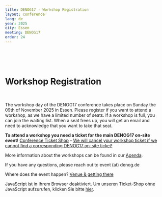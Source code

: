 ```yaml
---
title: DENOG17 - Workshop Registration
layout: conference
lang: de
year: 2025
city: Essen
meeting: DENOG17
order: 24
---
```


<br>
<br>
<br>
<h1>Workshop Registration</h1><br>

The workshop day of the DENOG17 conference takes place on Sunday the 09th of November 2025 in Essen.
Please register if you want to attend a workshop, as we have a limited number of seats.
If a workshop is full, you can join the waiting list. When a seat frees up, you will get an email and need to acknowledge that you want to take that seat.

<b>To attend a workshop you need a ticket for the main DENOG17 on-site event!</b> <a href="tickets.html">Conference Ticket Shop</a> - <u>We will cancel your workshop ticket if we cannot find a corresponding DENOG17 on-site ticket!</u>

More information about the workshops can be found in our <a href="agenda.html">Agenda</a>.

If you have any questions, please reach out to event (at) denog.de

Where does the event happen? <a href="venue.html">Venue & getting there</a>

<pretix-widget event="https://pretix.eu/denog/denog16workshops/"></pretix-widget>
<noscript>
   <div class="pretix-widget">
        <div class="pretix-widget-info-message">
            JavaScript ist in Ihrem Browser deaktiviert. Um unseren Ticket-Shop ohne JavaScript aufzurufen, klicken Sie bitte <a target="_blank" rel="noopener" href="https://pretix.eu/denog/denog16workshops/">hier</a>.
        </div>
    </div>
</noscript>
